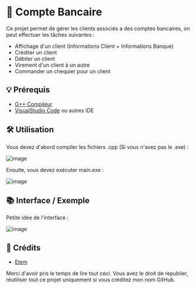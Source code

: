 # 💸 Compte Bancaire
Ce projet permet de gérer les clients associés a des comptes bancaires, on peut effectuer les tâches suivantes : 
* Affichage d'un client (Informations Client + Informations Banque)
* Créditer un client
* Débiter un client
* Virement d'un client à un autre
* Commander un chequier pour un client

## 💡 Prérequis
* [G++ Compileur](https://sourceforge.net/projects/mingw/)
* [VisualStudio Code](https://code.visualstudio.com/) ou autres IDE

## 🛠️ Utilisation
Vous devez d'abord compiler les fichiers .cpp (Si vous n'avez pas le .exe) : 

![image](https://github.com/user-attachments/assets/61bfda14-9e27-4e78-a23a-5ae4eb8b7a23)

Ensuite, vous devez exécuter main.exe : 

![image](https://github.com/user-attachments/assets/249082af-0517-4d88-b49a-a48425b64b00)

## 📚 Interface / Exemple

Petite idée de l'interface : 

![image](https://github.com/user-attachments/assets/e62db5ef-9f1e-4989-8674-da7920dc47a1)


## 📧 Crédits
* [Etem](https://github.com/Etem-Source)

Merci d'avoir pris le temps de lire tout ceci.
Vous avez le droit de republier, réutiliser tout ce projet uniquement si vous créditez mon nom GitHub.
